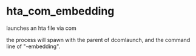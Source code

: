 # hta_com_embedding
launches an hta file via com

the process will spawn with the parent of dcomlaunch, and the command line of "-embedding".
